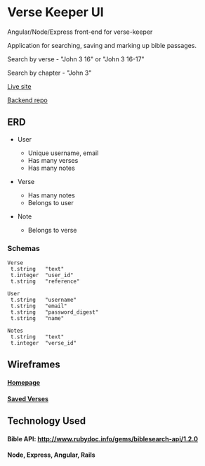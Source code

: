 # Verse Keeper UI
Angular/Node/Express front-end for verse-keeper

Application for searching, saving and marking up bible passages. 

Search by verse - "John 3 16" or "John 3 16-17"

Search by chapter - "John 3"


[Live site](https://verse-keeper-ui.herokuapp.com/)

[Backend repo](https://github.com/currymich/verse-keeper-api)

## ERD

- User
   - Unique username, email
   - Has many verses
   - Has many notes
   
- Verse
   - Has many notes
   - Belongs to user
       
- Note
   - Belongs to verse
   
### Schemas   
```
Verse
 t.string   "text"
 t.integer  "user_id"
 t.string   "reference"
```
   
```
User
 t.string   "username"
 t.string   "email"
 t.string   "password_digest"
 t.string   "name"
```

```
Notes 
 t.string   "text"
 t.integer  "verse_id"
```

## Wireframes

#### [Homepage](https://wireframe.cc/Ij14Ul)
#### [Saved Verses](https://wireframe.cc/rVu4jn)

## Technology Used

#### Bible API: http://www.rubydoc.info/gems/biblesearch-api/1.2.0
#### Node, Express, Angular, Rails
